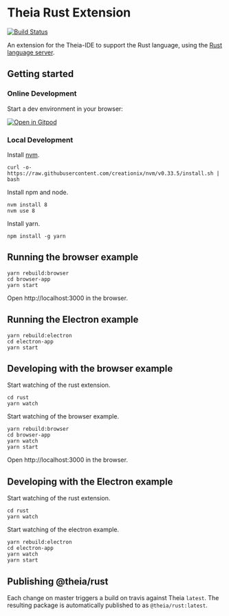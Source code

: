# Theia Rust Extension
[![Build Status](https://travis-ci.org/theia-ide/theia-rust-extension.svg?branch=master)](https://travis-ci.org/theia-ide/theia-rust-extension)

An extension for the Theia-IDE to support the Rust language, using the
[Rust language server](https://github.com/rust-lang-nursery/rls).

## Getting started

### Online Development

Start a dev environment in your browser:

[![Open in Gitpod](https://gitpod.io/button/open-in-gitpod.svg)](https://gitpod.io#https://github.com/theia-ide/theia-rust-extension)

### Local Development
Install [nvm](https://github.com/creationix/nvm#install-script).

    curl -o- https://raw.githubusercontent.com/creationix/nvm/v0.33.5/install.sh | bash

Install npm and node.

    nvm install 8
    nvm use 8

Install yarn.

    npm install -g yarn

## Running the browser example

    yarn rebuild:browser
    cd browser-app
    yarn start

Open http://localhost:3000 in the browser.

## Running the Electron example

    yarn rebuild:electron
    cd electron-app
    yarn start

## Developing with the browser example

Start watching of the rust extension.

    cd rust
    yarn watch

Start watching of the browser example.

    yarn rebuild:browser
    cd browser-app
    yarn watch
    yarn start

Open http://localhost:3000 in the browser.

## Developing with the Electron example

Start watching of the rust extension.

    cd rust
    yarn watch

Start watching of the electron example.

    yarn rebuild:electron
    cd electron-app
    yarn watch
    yarn start

## Publishing @theia/rust

Each change on master triggers a build on travis against Theia `latest`.
The resulting package is automatically published to [](http://www.npmjs.org) as
`@theia/rust:latest`.
